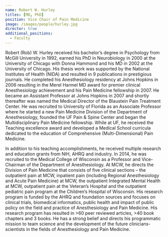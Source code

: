 ```yaml
---
name: Robert W. Hurley
titles: [MD, PhD]
position: Vice Chair of Pain Medicine
image: /images/people/hurley.jpg
director: true
additional_positions:
  - Faculty
---
```

Robert (Rob) W. Hurley received his bachelor’s degree in Psychology from McGill University in 1992, earned his PhD in Neurobiology in 2000 at the University of Chicago with Donna Hammond and his MD in 2002 at the University of Chicago. His thesis work was supported by the National Institutes of Health (NIDA) and resulted in 9 publications in prestigious journals. He completed his Anesthesiology residency at Johns Hopkins in 2006 resulting in the Merel Harmel MD award for premier clinical Anesthesiology achievement and his Pain Medicine fellowship in 2007. He became an Assistant Professor at Johns Hopkins in 2007 and shortly thereafter was named the Medical Director of the Blaustein Pain Treatment Center. He was recruited to University of Florida as an Associate Professor where he started a new Pain Medicine Division of the Department of Anesthesiology, founded the UF Pain & Spine Center and began the Multidisciplinary Pain Medicine fellowship. While at UF, he received the Teaching excellence award and developed a Medical School curricula dedicated to the education of Comprehensive (Multi-Dimensional) Pain Medicine.

In addition to his teaching accomplishments, he received multiple research and education grants from NIH, AHRQ and industry. In 2014, he was recruited to the Medical College of Wisconsin as a Professor and Vice-Chairman of the Department of Anesthesiology. At MCW, he directs the Division of Pain Medicine that consists of five clinical sections – the outpatient pain at MCW, inpatient pain (including Regional Anesthesiology and Acute Pain Medicine) at MCW, the outpatient Integrated Mental Health at MCW, outpatient pain at the Veteran’s Hospital and the outpatient pediatric pain program at the Children’s Hospital of Wisconsin. His research program is funded by the AHRQ and foundation sources and focuses on clinical trials, biomedical informatics, public health and impact of public policy on the field and practice of Anesthesiology and Pain Medicine. His research program has resulted in >60 peer reviewed articles, >40 book chapters and 3 books. He has a strong belief and directs his programmatic mission to team science and the development of the future clinicians-scientists in the fields of Anesthesiology and Pain Medicine.
